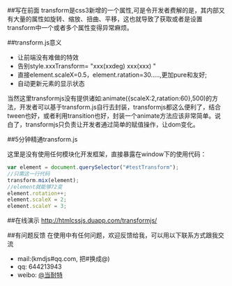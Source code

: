 ﻿##写在前面
transform是css3新增的一个属性,可是令开发者费解的是，其内部又有大量的属性如旋转、缩放、扭曲、平移，这也就导致了获取或者是设置transform中一个或者多个属性变得异常麻烦。

##transform.js意义

* 让前端没有难做的特效
* 告别style.xxxTransform= "xxx(xxdeg) xxx(xxx) "
* 直接element.scaleX=0.5，element.ratation=30.....,更加pure和友好;
* 自动更新元素的显示状态

当然这里transformjs没有提供诸如:animate({scaleX:2,ratation:60},500)的方法，开发者可以基于transform.js自行去封装，transformjs都这么便利了，结合tween也好，或者利用transition也好，封装一个animate方法应该非常简单。说白了，transformjs只负责让开发者通过简单的赋值操作，让dom变化。

##5分钟精通transform.js

这里是没有使用任何模块化开发框架，直接暴露在window下的使用代码：

```javascript
var element = document.querySelector("#testTransform");
//只需这一行代码
transform.mix(element);
//element就能够72变
element.rotation++;
element.scaleX = 2;
element.scaleY = 3;
```


##在线演示
http://htmlcssjs.duapp.com/transformjs/

##有问题反馈
在使用中有任何问题，欢迎反馈给我，可以用以下联系方式跟我交流

* mail:(kmdjs#qq.com, 把#换成@)
* qq: 644213943
* weibo: [@当耐特](http://weibo.com/iamleizhang)
